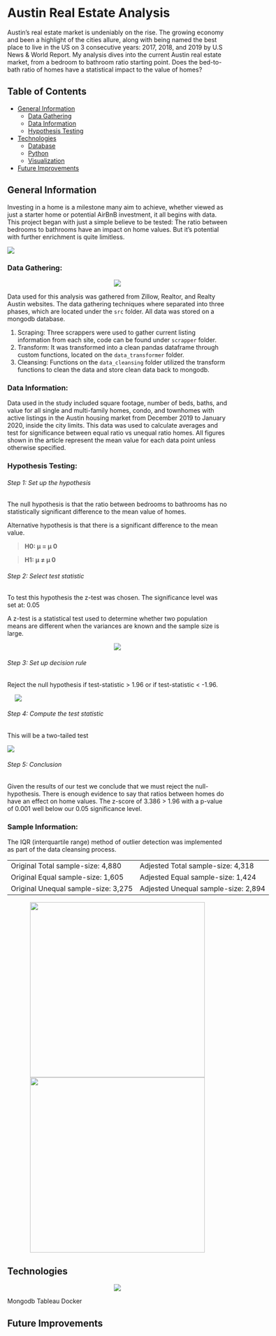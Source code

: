 # Austin Real Estate Analysis

Austin’s real estate market is undeniably on the rise.  The growing economy and been a highlight of the cities allure, along with being named the best place to live in the US on 3 consecutive years: 2017, 2018, and 2019 by U.S News & World Report.  My analysis dives into the current Austin real estate market, from a bedroom to bathroom ratio starting point.  Does the bed-to-bath ratio of homes have a statistical impact to the value of homes?   

## Table of Contents

* [General Information](#general-information)
    * [Data Gathering](#data-gathering)
    * [Data Information](#data-information)
    * [Hypothesis Testing](#hypothesis-testing)
* [Technologies](#technologies)
    * [Database](#database)
    * [Python](#python)
    * [Visualization](#visualization)
* [Future Improvements](#future-improvements)


## General Information
Investing in a home is a milestone many aim to achieve, whether viewed as just a starter home or potential AirBnB investment, it all begins with data.  This project began with just a simple believe to be tested: The ratio between bedrooms to bathrooms have an impact on home values. But it’s potential with further enrichment is quite limitless. 

![](images/distributions.png)

### Data Gathering:
<p align="center">
  <img src="images/realtylogos.png">
</p>

Data used for this analysis was gathered from Zillow, Realtor, and Realty Austin websites.  The data gathering techniques where separated into three phases, which are located under the ```src``` folder.  All data was stored on a mongodb database.

1)   Scraping:  Three scrappers were used to gather current listing information from each site, code can be found under ```scrapper``` folder.  
2)  Transform:  It was transformed into a clean pandas dataframe through custom functions, located on the ```data_transformer``` folder.
3)  Cleansing:  Functions on the ```data_cleansing``` folder utilized the transform functions to clean the data and store clean data back to mongodb.   

### Data Information:
Data used in the study included square footage, number of beds, baths, and value for all single and multi-family homes, condo, and townhomes with active listings in the Austin housing market from December 2019 to January 2020, inside the city limits. This data was used to calculate averages and test for significance between equal ratio vs unequal ratio homes. All figures shown in the article represent the mean value for each data point unless otherwise specified. 

### Hypothesis Testing:

###### Step 1: Set up the hypothesis
The null hypothesis is that the ratio between bedrooms to bathrooms has no statistically significant difference to the mean value of homes.

Alternative hypothesis is that there is a significant difference to the mean value.

>**H0: μ = μ 0**

>**H1: μ ≠ μ 0**

###### Step 2: Select test statistic
To test this hypothesis the z-test was chosen.
The significance level was set at: 0.05

A z-test is a statistical test used to determine whether two population means are different when the variances are known and the sample size is large.

<p align="center">
  <img src="images/z-statistic.png">
</p>

###### Step 3: Set up decision rule
Reject the null hypothesis if test-statistic > 1.96 or if test-statistic < -1.96.
<p align="center" style="width:10%" >
  <img src="images/normdist.png">
</p>

###### Step 4: Compute the test statistic
This will be a two-tailed test

![](images/z-score.png)

###### Step 5: Conclusion
Given the results of our test we conclude that we must reject the null-hypothesis.  There is enough evidence to say that ratios between homes do have an effect on home values.
The z-score of 3.386 > 1.96 with a p-value of 0.001 well below our 0.05 significance level. 


### Sample Information:
The IQR (interquartile range) method of outlier detection was implemented as part of the data cleansing process.

<table style="width:120%" align="center">
  <tr>
    <td>Original Total sample-size: 4,880</td>
    <td>Adjested Total sample-size: 4,318</td>
  </tr>
  <tr>
    <td>Original Equal sample-size: 1,605</td>
    <td>Adjested Equal sample-size: 1,424</td>
  </tr>
  <tr>
    <td>Original Unequal sample-size: 3,275</td>
    <td>Adjested Unequal sample-size: 2,894</td>
  </tr>
</table>
<p align="center">
  <img src="images/Original Sample.png" width="400">
  <img src="images/Adjusted Sample.png" width="400">
</p>

## Technologies
<p align="center">
  <img src="images/logos.png">
</p>

Mongodb
Tableau
Docker

## Future Improvements
